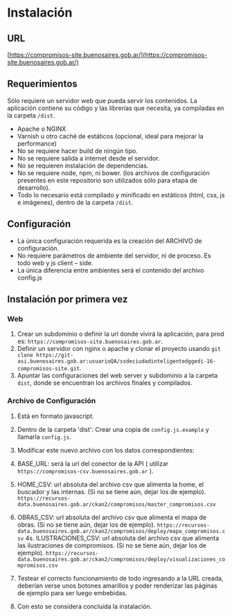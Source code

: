 # Instalación

## URL
[https://compromisos-site.buenosaires.gob.ar/](https://compromisos-site.buenosaires.gob.ar/)

## Requerimientos
Sólo requiere un servidor web que pueda servir los contenidos. La aplicación contiene su código y las librerías que necesita, ya compiladas en la carpeta `/dist`.

* Apache o NGINX
* Varnish u otro caché de estáticos (opcional, ideal para mejorar la performance)
* No se requiere hacer build de ningún tipo.
* No se requiere salida a internet desde el servidor.
* No se requieren instalación de dependencias.
* No se requiere node, npm, ni bower. (los archivos de configuración presentes en este repositorio son utilizados sólo para etapa de desarrollo).
* Todo lo necesario está compilado y minificado en estáticos (html, css, js e imágenes), dentro de la carpeta `/dist`.

## Configuración
* La única configuración requerida es la creación del ARCHIVO de configuración.
* No requiere parámetros de ambiente del servidor, ni de proceso. Es todo web y js client – side.
* La única diferencia entre ambientes será el contenido del archivo config.js

## Instalación por primera vez
### Web
1. Crear un subdominio o definir la url donde vivirá la aplicación, para prod es: `https://compromisos-site.buenosaires.gob.ar`.
2. Definir un servidor con nginx o apache y clonar el proyecto usando `git clone https://git-asi.buenosaires.gob.ar:usuarioQA/ssdeciudadinteligentedggedi-16-compromisos-site.git`.
3. Apuntar las configuraciones del web server y subdominio a la carpeta `dist`, donde se encuentran los archivos finales y compilados.

### Archivo de Configuración
1. Está en formato javascript.
2. Dentro de la carpeta 'dist': Crear una copia de `config.js.example` y llamarla `config.js`.
3. Modificar este nuevo archivo con los datos correspondientes:
  1. BASE_URL: será la url del conector de la API ( utilizar `https://compromisos-csv.buenosaires.gob.ar` ).
  2. HOME_CSV: url absoluta del archivo csv que alimenta la home, el buscador y las internas. (Si no se tiene aún, dejar los de ejemplo). `https://recursos-data.buenosaires.gob.ar/ckan2/compromisos/master_compromisos.csv`
  3. OBRAS_CSV: url absoluta del archivo csv que alimenta el mapa de obras. (Si no se tiene aún, dejar los de ejemplo). `https://recursos-data.buenosaires.gob.ar/ckan2/compromisos/deploy/mapa_compromisos.csv`
  4s. ILUSTRACIONES_CSV: url absoluta del archivo csv que alimenta las ilustraciones de compromisos. (Si no se tiene aún, dejar los de ejemplo). `https://recursos-data.buenosaires.gob.ar/ckan2/compromisos/deploy/visualizaciones_compromisos.csv`


4. Testear el correcto funcionamiento de todo ingresando a la URL creada, deberían verse unos botones amarillos y poder renderizar las páginas de ejemplo para ser luego embebidas.

5. Con esto se considera concluída la instalación.


